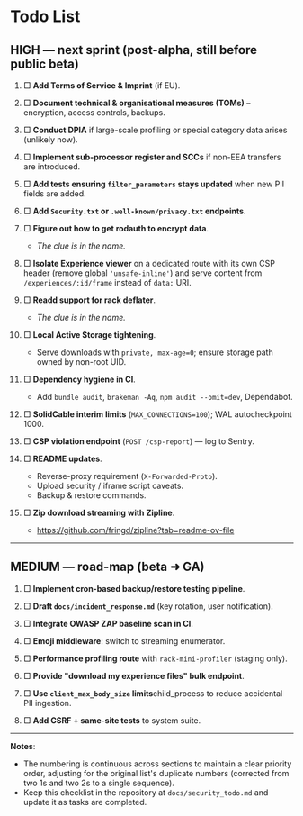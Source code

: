 # Todo List

## HIGH — next sprint (post-alpha, still before public beta)

1. □ **Add Terms of Service & Imprint** (if EU).

2. □ **Document technical & organisational measures (TOMs)** – encryption, access controls, backups.

3. □ **Conduct DPIA** if large-scale profiling or special category data arises (unlikely now).

4. □ **Implement sub-processor register and SCCs** if non-EEA transfers are introduced.

5. □ **Add tests ensuring `filter_parameters` stays updated** when new PII fields are added.

6. □ **Add `Security.txt` or `.well-known/privacy.txt` endpoints**.

7. □ **Figure out how to get rodauth to encrypt data**.

    - _The clue is in the name._

8. □ **Isolate Experience viewer** on a dedicated route with its own CSP header (remove global `'unsafe-inline'`) and serve content from `/experiences/:id/frame` instead of `data:` URI.

9. □ **Readd support for rack deflater**.

    - _The clue is in the name._

10. □ **Local Active Storage tightening**.

    - Serve downloads with `private, max-age=0`; ensure storage path owned by non-root UID.

11. □ **Dependency hygiene in CI**.

    - Add `bundle audit`, `brakeman -Aq`, `npm audit --omit=dev`, Dependabot.

12. □ **SolidCable interim limits** (`MAX_CONNECTIONS=100`); WAL autocheckpoint 1000.

13. □ **CSP violation endpoint** (`POST /csp-report`) — log to Sentry.

14. □ **README updates**.

    - Reverse-proxy requirement (`X-Forwarded-Proto`).
    - Upload security / iframe script caveats.
    - Backup & restore commands.

15. □ **Zip download streaming with Zipline**.

    - <https://github.com/fringd/zipline?tab=readme-ov-file>

---

## MEDIUM — road-map (beta ➜ GA)

1. □ **Implement cron-based backup/restore testing pipeline**.

2. □ **Draft `docs/incident_response.md`** (key rotation, user notification).

3. □ **Integrate OWASP ZAP baseline scan in CI**.

4. □ **Emoji middleware**: switch to streaming enumerator.

5. □ **Performance profiling route** with `rack-mini-profiler` (staging only).

6. □ **Provide "download my experience files" bulk endpoint**.

7. □ **Use `client_max_body_size` limits**child_process to reduce accidental PII ingestion.

8. □ **Add CSRF + same-site tests** to system suite.

---

**Notes**:

- The numbering is continuous across sections to maintain a clear priority order, adjusting for the original list's duplicate numbers (corrected from two 1s and two 2s to a single sequence).
- Keep this checklist in the repository at `docs/security_todo.md` and update it as tasks are completed.
